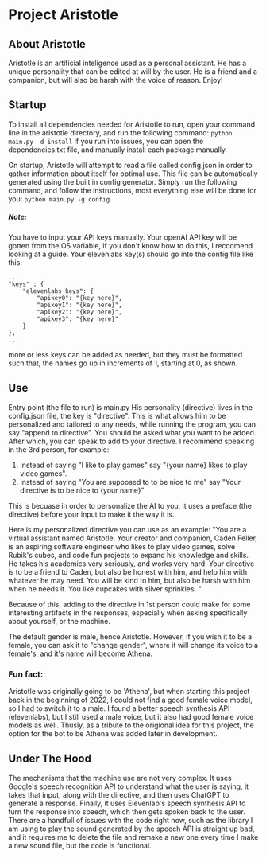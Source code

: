 # Project Aristotle 

## About Aristotle
Aristotle is an artificial inteligence used as a personal assistant.
He has a unique personality that can be edited at will by the user.
He is a friend and a companion, but will also be harsh with the voice of reason.
Enjoy!

## Startup
To install all dependencies needed for Aristotle to run, open your command line in the aristotle directory, and run the following command:
```python main.py -d install```
If you run into issues, you can open the dependencies.txt file, and manually install each package manually.

On startup, Aristotle will attempt to read a file called config.json in order to gather information about itself for optimal use. This file can be automatically generated using the built in config generator. Simply run the following command, and follow the instructions, most everything else will be done for you:
```python main.py -g config```
##### Note:
You have to input your API keys manually. Your openAI API key will be gotten from the OS variable, if you don't know how to do this, I reccomend looking at a guide. Your elevenlabs key(s) should go into the config file like this:
```
...
"keys" : {
    "elevenlabs_keys": {
        "apikey0": "{key here}",
        "apikey1": "{key here}",
        "apikey2": "{key here}",
        "apikey3": "{key here}"
    }
},
...
```
more or less keys can be added as needed, but they must be formatted such that, the names go up in increments of 1, starting at 0, as shown.

## Use
Entry point (the file to run) is main.py
His personality (directive) lives in the config.json file, the key is "directive". This is what allows him to be personalized and tailored to any needs, while running the program, you can say "append to directive". You should be asked what you want to be added. After which, you can speak to add to your directive. I recommend speaking in the 3rd person, for example:

1. Instead of saying "I like to play games" say "{your name} likes to play video games".
2. Instead of saying "You are supposed to to be nice to me" say "Your directive is to be nice to {your name}"

This is becuase in order to personalize the AI to you, it uses a preface (the directive) before your input to make it the way it is.

Here is my personalized directive you can use as an example:
"You are a virtual assistant named Aristotle. Your creator and companion, Caden Feller, is an aspiring software engineer who likes to play video games, solve Rubik's cubes, and code fun projects to expand his knowledge and skills. He takes his academics very seriously, and works very hard. Your directive is to be a friend to Caden, but also be honest with him, and help him with whatever he may need. You will be kind to him, but also be harsh with him when he needs it. You like cupcakes with silver sprinkles. "

Because of this, adding to the directive in 1st person could make for some interesting artifacts in the responses, especially when asking specifically about yourself, or the machine.

The default gender is male, hence Aristotle. However, if you wish it to be a female, you can ask it to "change gender", where it will change its voice to a female's, and it's name will become Athena.
### Fun fact:
Aristotle was originally going to be 'Athena', but when starting this project back in the beginning of 2022, I could not find a good female voice model, so I had to switch it to a male. I found a better speech synthesis API (elevenlabs), but I still used a male voice, but it also had good female voice models as well. Thusly, as a tribute to the origional idea for this project, the option for the bot to be Athena was added later in development.

## Under The Hood
The mechanisms that the machine use are not very complex. It uses Google's speech recognition API to understand what the user is saying, it takes that input, along with the directive, and then uses ChatGPT to generate a response. Finally, it uses Elevenlab's speech synthesis API to turn the response into speech, which then gets spoken back to the user. There are a handfull of issues with the code right now, such as the library I am using to play the sound generated by the speech API is straight up bad, and it requires me to delete the file and remake a new one every time I make a new sound file, but the code is functional.